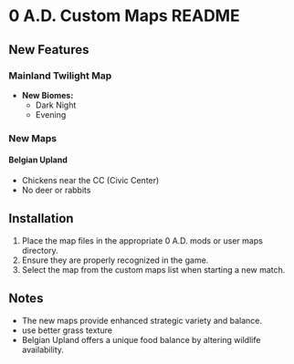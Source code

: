 # 0 A.D. Custom Maps README

## New Features

### Mainland Twilight Map
- **New Biomes:**
  - Dark Night
  - Evening

### New Maps
#### Belgian Upland
- Chickens near the CC (Civic Center)
- No deer or rabbits

## Installation
1. Place the map files in the appropriate 0 A.D. mods or user maps directory.
2. Ensure they are properly recognized in the game.
3. Select the map from the custom maps list when starting a new match.

## Notes
- The new maps provide enhanced strategic variety and balance. 
- use better grass texture
- Belgian Upland offers a unique food balance by altering wildlife availability.

